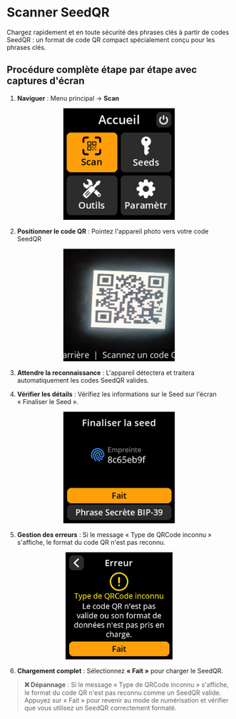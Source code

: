 # Scanner SeedQR

Chargez rapidement et en toute sécurité des phrases clés à partir de codes SeedQR : un format de code QR compact spécialement conçu pour les phrases clés.

## Procédure complète étape par étape avec captures d'écran

1. **Naviguer** : Menu principal → **Scan**

<div align="center">
     <img src="images/MainMenuView_le_sm_fr.png" alt="Menu principal mettant en évidence l'option Scanner" width="250"/>
</div>

2. **Positionner le code QR** : Pointez l'appareil photo vers votre code SeedQR

<div align="center">
     <img src="images/SeedQRScan_le_sm_fr.png" alt="Interface de numérisation SeedQR" width="250"/>
</div>

3. **Attendre la reconnaissance** : L'appareil détectera et traitera automatiquement les codes SeedQR valides.

4. **Vérifier les détails** : Vérifiez les informations sur le Seed sur l'écran « Finaliser le Seed ».

<div align="center">
     <img src="images/SeedFinalizeView_le_sm_fr.png" alt="Écran de finalisation du SeedQR" width="250"/>
</div>

5. **Gestion des erreurs** : Si le message « Type de QRCode inconnu » s'affiche, le format du code QR n'est pas reconnu.

<div align="center">
     <img src="images/ScanInvalidQRTypeView_le_sm_fr.png" alt="Message d'erreur : Type de QR inconnu » width="250"/>
</div>

6. **Chargement complet** : Sélectionnez **« Fait »** pour charger le SeedQR.

> **❌ Dépannage** : Si le message « Type de QRCode inconnu » s'affiche, le format du code QR n'est pas reconnu comme un SeedQR valide. Appuyez sur « Fait » pour revenir au mode de numérisation et vérifier que vous utilisez un SeedQR correctement formaté.
